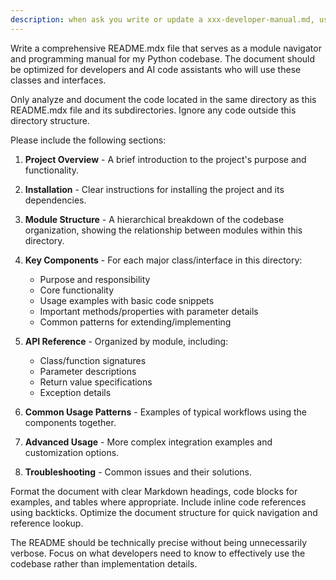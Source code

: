 ```yaml
---
description: when ask you write or update a xxx-developer-manual.md, use this guide to generate the manual
---
```


Write a comprehensive README.mdx file that serves as a module navigator and programming manual for my Python codebase. The document should be optimized for developers and AI code assistants who will use these classes and interfaces.

Only analyze and document the code located in the same directory as this README.mdx file and its subdirectories. Ignore any code outside this directory structure.

Please include the following sections:

1. **Project Overview** - A brief introduction to the project's purpose and functionality.

2. **Installation** - Clear instructions for installing the project and its dependencies.

3. **Module Structure** - A hierarchical breakdown of the codebase organization, showing the relationship between modules within this directory.

4. **Key Components** - For each major class/interface in this directory:
   - Purpose and responsibility
   - Core functionality
   - Usage examples with basic code snippets
   - Important methods/properties with parameter details
   - Common patterns for extending/implementing

5. **API Reference** - Organized by module, including:
   - Class/function signatures
   - Parameter descriptions
   - Return value specifications
   - Exception details

6. **Common Usage Patterns** - Examples of typical workflows using the components together.

7. **Advanced Usage** - More complex integration examples and customization options.

8. **Troubleshooting** - Common issues and their solutions.

Format the document with clear Markdown headings, code blocks for examples, and tables where appropriate. Include inline code references using backticks. Optimize the document structure for quick navigation and reference lookup.

The README should be technically precise without being unnecessarily verbose. Focus on what developers need to know to effectively use the codebase rather than implementation details.
